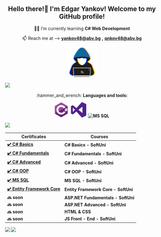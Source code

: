 <h2 align="center">Hello there!👋 I'm Edgar Yankov! Welcome to my GitHub profile!</h2> 

<div align="center">
 
 👨‍💻 I’m currently learning **C# Web Development**
 
 📫 Reach me at --> **yankov48@abv.bg** **,** **qnkov48@abv.bg**
 
</div>

<div id="header" align="center">
  <picture><img src = "https://github.com/0xAbdulKhalid/0xAbdulKhalid/raw/main/assets/mdImages/about_me.gif" width = 100px></picture>
</div>

<img src="https://user-images.githubusercontent.com/73097560/115834477-dbab4500-a447-11eb-908a-139a6edaec5c.gif"><br>

<div align="center">
:hammer_and_wrench: <strong>Languages and tools:<strong/>
  
<img src="https://github.com/devicons/devicon/blob/master/icons/csharp/csharp-original.svg" title="Csharp" alt="Csharp" width="50" height="50"/>&nbsp;
<img src="https://github.com/devicons/devicon/blob/master/icons/visualstudio/visualstudio-plain.svg" title="Visual Studio" alt="Visual Studio" width="50" height="50"/>&nbsp;
<img src="https://ambassadorcontrols.com/Content/Images/SQL-Server-Management-Studio-Logo.png" title="MS SQL" alt="MS SQL" width="65" height="65"/>&nbsp;
</div>

<img src="https://user-images.githubusercontent.com/73097560/115834477-dbab4500-a447-11eb-908a-139a6edaec5c.gif"><br>

  | Certificates  | Courses       |
  | ------------- | ------------- |
  | [:heavy_check_mark: C# Basics](https://softuni.bg/certificates/details/162310/720ef3a1) | C# Basics - SoftUni | 
  | [:heavy_check_mark: C# Fundamentals](https://softuni.bg/certificates/details/166764/dda6e59a) | C# Fundamentals - SoftUni |
  | [:heavy_check_mark: C# Advanced](https://softuni.bg/certificates/details/173732/ca347b81) | C# Advanced - SoftUni |
  | [:heavy_check_mark: C# OOP](https://softuni.bg/certificates/details/181192/5911c1c0) | C# OOP - SoftUni |
  | [:heavy_check_mark: MS SQL](https://softuni.bg/certificates/details/185714/742540c7) | MS SQL - SoftUni |
  | [:heavy_check_mark: Entity Framework Core](https://softuni.bg/certificates/details/194187/96b4530d) | Entity Framework Core - SoftUni |
  | :soon: soon | ASP.NET Fundamentals - SoftUni |
  | :soon: soon | ASP.NET Advanced - SoftUni |
  | :soon: soon | HTML & CSS |
  | :soon: soon | JS Front - End - SoftUni |

![](https://github-readme-stats.vercel.app/api?username=eyankov98&theme=tokyonight&hide_border=false&include_all_commits=true&count_private=true)
![](https://github-readme-stats.vercel.app/api/top-langs/?username=eyankov98&theme=tokyonight&hide_border=false&include_all_commits=true&count_private=true&layout=compact)

